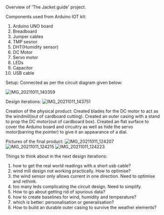 Overview of 'The Jacket guide' project.

Components used from Arduino IOT kit:
1. Arduino UNO board
2. Breadboard
3. Jumper cables
4. TMP sesnor
5. DHT(Humidity sensor)
6. DC Motor
7. Servo motor
8. LEDs
9. Capacitor
10. USB cable

Setup:
Connected as per the circuit diagram given below:

![IMG_20211011_140359](https://user-images.githubusercontent.com/91799774/136799372-e973a48b-2ca3-4d28-bcc3-2bbf9be8877c.jpg)

Design iterations:
![IMG_20211011_143751](https://user-images.githubusercontent.com/91799774/136799927-2cba5455-5114-4ca8-bf0c-cd40bae731a1.jpg)


Creation of the physical product:
Created blades for the DC motor to act as the windmill(out of cardboard cutting).
Created an outer casing with a stand to prop the DC motor(out of cardboard box).
Created an flat surface to cover the Arduino board and circuitry as well as hide the servo motor(barring the pointer) to give it an appearance of a dial.

Pictures of the final product:
![IMG_20211011_124207](https://user-images.githubusercontent.com/91799774/136800287-29bc7a71-0622-4558-a000-7ba525b1c4e9.jpg)
![IMG_20211011_124215](https://user-images.githubusercontent.com/91799774/136800308-a187331a-012d-47c0-ab79-506836fe0fda.jpg)
![IMG_20211011_124223](https://user-images.githubusercontent.com/91799774/136800329-e14b2ae5-a39a-4d0a-bd62-961feded8682.jpg)

Things to think about in the next design iterations:

1. how to get the real world readings with a short usb cable?
2. wind mill design not working practically. How to optimise?
3. the wind sensor only allows current in one direction. Need to optimise and rethink.
4. too many leds complicating the circuit design. Need to simplify.
5. How to go about getting rid of spurious data?
6. how to create baselines for wind, humidity and temperature? 
7. which is better: personalisation or generalisation?
8. How to build an durable outer casing to survive the weather elements?
